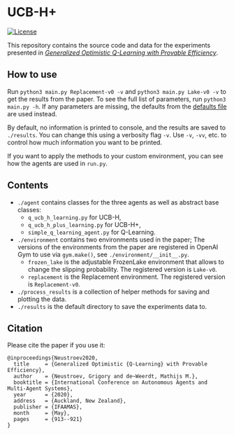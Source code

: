 # UCB-H+
[![License](https://img.shields.io/badge/License-MIT-blue.svg)](LICENSE)

This repository contains the source code and data for the experiments presented in 
[_Generalized Optimistic Q-Learning with Provable Efficiency_](http://www.ifaamas.org/Proceedings/aamas2020/pdfs/p913.pdf).

## How to use

Run `python3 main.py Replacement-v0 -v` and `python3 main.py Lake-v0 -v` to get the results from the paper.
To see the full list of parameters, run `python3 main.py -h`. If any parameters are missing, the defaults
from the [defaults file](defaults.yml) are used instead.

By default, no information is printed to console, and the results are saved to `./results`.
You can change this using a verbosity flag `-v`. Use `-v`, `-vv`, etc. to control how much information you
want to be printed.

If you want to apply the methods to your custom environment, you can see how the agents are used in `run.py`.

## Contents

- `./agent` contains classes for the three agents as well as abstract base classes:
    - `q_ucb_h_learning.py` for UCB-H,
    - `q_ucb_h_plus_learning.py` for UCB-H+,
    - `simple_q_learning_agent.py` for Q-Learning.
- `./environment` contains two environments used in the paper; The versions of the environments from the paper
are registered in OpenAI Gym to use via `gym.make()`, see `./environment/__init__.py`.
    - `frozen_lake` is the adjustable FrozenLake environment that allows to change the slipping probability.
    The registered version is `Lake-v0`.
    - `replacement` is the Replacement environment. The registered version is `Replacement-v0`.
- `./process_results` is a collection of helper methods for saving and plotting the data.
- `./results` is the default directory to save the experiments data to.

## Citation

Please cite the paper if you use it:

```
@inproceedings{Neustroev2020,
  title     = {Generalized Optimistic {Q-Learning} with Provable Efficiency},
  author    = {Neustroev, Grigory and de~Weerdt, Mathijs M.},
  booktitle = {International Conference on Autonomous Agents and Multi-Agent Systems},
  year      = {2020},
  address   = {Auckland, New Zealand},
  publisher = {IFAAMAS},
  month     = {May},
  pages     = {913--921}
}
```
